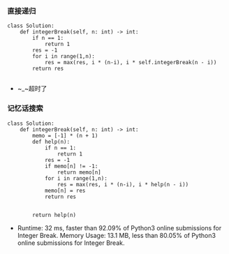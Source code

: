 ### 直接递归
```
class Solution:
    def integerBreak(self, n: int) -> int:
        if n == 1:
            return 1
        res = -1
        for i in range(1,n):
            res = max(res, i * (n-i), i * self.integerBreak(n - i))
        return res
        
```

- ~_~超时了

### 记忆话搜索
```
class Solution:    
    def integerBreak(self, n: int) -> int:
        memo = [-1] * (n + 1)
        def help(n):
            if n == 1:
                return 1
            res = -1
            if memo[n] != -1:
                return memo[n]
            for i in range(1,n):
                res = max(res, i * (n-i), i * help(n - i))
            memo[n] = res
            return res
        
        
        return help(n)
```
- Runtime: 32 ms, faster than 92.09% of Python3 online submissions for Integer Break.
Memory Usage: 13.1 MB, less than 80.05% of Python3 online submissions for Integer Break.
